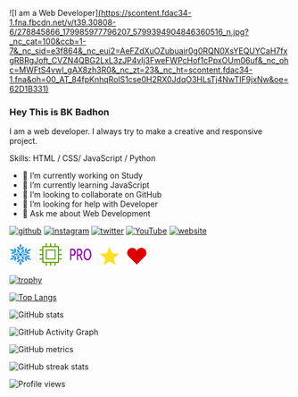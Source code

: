 ![I am a Web Developer][(https://scontent.fdac34-1.fna.fbcdn.net/v/t39.30808-6/278845866_179985977796207_5799394904846360516_n.jpg?_nc_cat=100&ccb=1-7&_nc_sid=e3f864&_nc_eui2=AeFZdXuOZubuair0g0RQN0XsYEQUYCaH7fxgRBRgJoft_CVZN4QBG2LxL3zJP4vlj3FweFWPcHof1cPpxOUm06uf&_nc_ohc=MWFtS4vwI_gAX8zh3R0&_nc_zt=23&_nc_ht=scontent.fdac34-1.fna&oh=00_AT_84fpKnhqRolS1cse0H2RX0JdqO3HLsTj4NwTIF9jxNw&oe=62D1B331)](https://scontent.fdac99-1.fna.fbcdn.net/v/t39.30808-6/278845866_179985977796207_5799394904846360516_n.jpg?_nc_cat=100&ccb=1-7&_nc_sid=e3f864&_nc_eui2=AeFZdXuOZubuair0g0RQN0XsYEQUYCaH7fxgRBRgJoft_CVZN4QBG2LxL3zJP4vlj3FweFWPcHof1cPpxOUm06uf&_nc_ohc=0zX05hydQiIAX8THghD&_nc_ht=scontent.fdac99-1.fna&oh=00_AT8w0vLL5dQZo2UUJBVkizanBNLtRRTVITeR7RYu7eumUQ&oe=62EF5CF1)


### Hey This is BK Badhon


I am a web developer. I always try to make a creative and responsive project.

Skills:  HTML / CSS/ JavaScript / Python

- 🔭 I’m currently working on Study 
- 🌱 I’m currently learning JavaScript 
- 👯 I’m looking to collaborate on GitHub 
- 🤔 I’m looking for help with Developer 
- 💬 Ask me about Web Development 


[<img src='https://cdn.jsdelivr.net/npm/simple-icons@3.0.1/icons/github.svg' alt='github' height='40'>](https://github.com/bkbadhon)  [<img src='https://cdn.jsdelivr.net/npm/simple-icons@3.0.1/icons/instagram.svg' alt='instagram' height='40'>](https://www.instagram.com/bkbadhon/)  [<img src='https://cdn.jsdelivr.net/npm/simple-icons@3.0.1/icons/twitter.svg' alt='twitter' height='40'>](https://twitter.com/BadhonChandro)  [<img src='https://cdn.jsdelivr.net/npm/simple-icons@3.0.1/icons/youtube.svg' alt='YouTube' height='40'>](https://www.youtube.com/channel/BKBadhonOfficial)  [<img src='https://cdn.jsdelivr.net/npm/simple-icons@3.0.1/icons/icloud.svg' alt='website' height='40'>](https://www.badhon24.wapkiz.com)  

<a href='https://archiveprogram.github.com/'><img src='https://raw.githubusercontent.com/acervenky/animated-github-badges/master/assets/acbadge.gif' width='40' height='40'></a> <a href='https://docs.github.com/en/developers'><img src='https://raw.githubusercontent.com/acervenky/animated-github-badges/master/assets/devbadge.gif' width='40' height='40'></a> <a href='https://github.com/pricing'><img src='https://raw.githubusercontent.com/acervenky/animated-github-badges/master/assets/pro.gif' width='40' height='40'></a> <a href='https://stars.github.com/'><img src='https://raw.githubusercontent.com/acervenky/animated-github-badges/master/assets/starbadge.gif' width='35' height='35'></a> <a href='https://docs.github.com/en/github/supporting-the-open-source-community-with-github-sponsors'><img src='https://raw.githubusercontent.com/acervenky/animated-github-badges/master/assets/sponsorbadge.gif' width='35' height='35'></a> 

[![trophy](https://github-profile-trophy.vercel.app/?username=bkbadhon)](https://github.com/ryo-ma/github-profile-trophy)

[![Top Langs](https://github-readme-stats.vercel.app/api/top-langs/?username=bkbadhon)](https://github.com/anuraghazra/github-readme-stats)

![GitHub stats](https://github-readme-stats.vercel.app/api?username=bkbadhon&show_icons=true&count_private=true)  

![GitHub Activity Graph](https://activity-graph.herokuapp.com/graph?username=bkbadhon)  

![GitHub metrics](https://metrics.lecoq.io/bkbadhon)  

![GitHub streak stats](https://github-readme-streak-stats.herokuapp.com/?user=bkbadhon)  

![Profile views](https://gpvc.arturio.dev/bkbadhon)  
